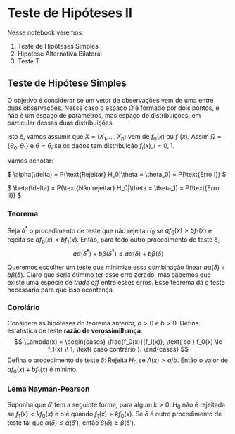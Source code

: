 # Teste de Hipóteses II 

Nesse notebook veremos:

1. Teste de Hipóteses Simples 
2. Hipótese Alternativa Bilateral 
3. Teste T

## Teste de Hipótese Simples

O objetivo é considerar se um vetor de observações vem de uma entre duas observações. Nesse caso o espaço $\Omega$ é formado por dois pontos, e não é um espaço de parâmetros, mas espaço de distribuições, em particular dessas duas distribuições. 

Isto é, vamos assumir que $X = (X_1, ..., X_n)$ vem de $f_0(x)$ ou $f_1(x)$. Assim $\Omega = \{\theta_0, \theta_1\}$ e $\theta = \theta_i$ se os dados tem distribuição $f_i(x), i = 0,1$. 

Vamos denotar:

$
\alpha(\delta) = P(\text{Rejeitar} H_0|\theta = \theta_0) = P(\text{Erro I})
$

$
\beta(\delta) = P(\text{Não rejeitar} H_0|\theta = \theta_1) = P(\text{Erro II})
$

### Teorema 

Seja $\delta^*$ o procedimento de teste que não rejeita $H_0$ se $af_0(x) > bf_1(x)$ e rejeita se $af_0(x) < bf_1(x)$. Então, para todo outro procedimento de teste $\delta$, 
$$
a\alpha(\delta^*) + b\beta(\delta^*) \le a\alpha(\delta) + b\beta(\delta) 
$$

Queremos escolher um teste que minimize essa combinação linear $a\alpha(\delta) + b\beta(\delta)$. Claro que seria ótimmo ter esse erro zerado, mas sabemos que existe uma espécie de *trade off* entre esses erros. Esse teorema dá o teste necessário para que isso acontença. 

### Corolário

Considere as hipóteses do teorema anterior, $a > 0$ e $b > 0$. Defina estatística de teste **razão de verossimilhança**:
$$
\Lambda(x) = \begin{cases}
              \frac{f_0(x)}{f_1(x)}, \text{ se } f_0(x) \le f_1(x) \\
              1, \text{ caso contrário }. 
\end{cases}
$$
Defina o procedimento de teste $\delta$: Rejeita $H_0$ se $\Lambda(x) > a/b$. Então o valor de $af_0(x) + bf_1(x)$ é mínimo.  

### Lema Nayman-Pearson

Suponha que $\delta '$ tem a seguinte forma, para algum $k > 0$: $H_0$ não é rejeitada se $f_1(x) < kf_0(x)$ e o é quando $f_1(x) > kf_0(x).$ Se $\delta$ é outro procedimento de teste tal que $\alpha(\delta) \le \alpha(\delta ')$, então $\beta(\delta) \ge \beta(\delta ')$. 
